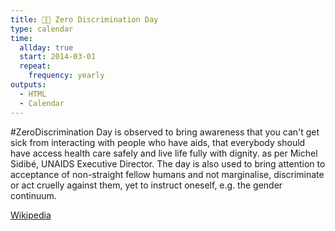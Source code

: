 ```yaml
---
title: 🏳️‍🌈 Zero Discrimination Day
type: calendar
time:
  allday: true
  start: 2014-03-01
  repeat:
    frequency: yearly
outputs:
  - HTML
  - Calendar
---
```


#ZeroDiscrimination Day is observed to bring awareness that you can't get sick from interacting with people who have aids, that everybody should have access health care safely and live life fully with dignity. as per Michel Sidibé, UNAIDS Executive Director. The day is also used to bring attention to acceptance of non-straight fellow humans and not marginalise, discriminate or act cruelly against them, yet to instruct oneself, e.g. the gender continuum.

[Wikipedia](https://en.wikipedia.org/wiki/Zero_Discrimination_Day)
